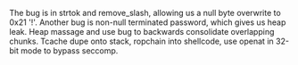 The bug is in strtok and remove\_slash, allowing us a null byte overwrite to 0x21 '!'. Another bug is non-null terminated password, which gives us heap leak. Heap massage and use bug to backwards consolidate overlapping chunks. Tcache dupe onto stack, ropchain into shellcode, use openat in 32-bit mode to bypass seccomp.
